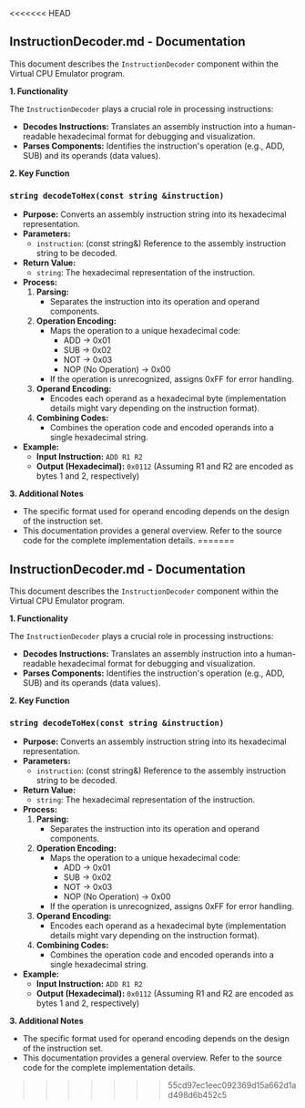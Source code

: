 <<<<<<< HEAD
## InstructionDecoder.md - Documentation

This document describes the `InstructionDecoder` component within the Virtual CPU Emulator program.

**1. Functionality**

The `InstructionDecoder` plays a crucial role in processing instructions:

   * **Decodes Instructions:** Translates an assembly instruction into a human-readable hexadecimal format for debugging and visualization.
   * **Parses Components:** Identifies the instruction's operation (e.g., ADD, SUB) and its operands (data values).

**2. Key Function**

### `string decodeToHex(const string &instruction)`

* **Purpose:** Converts an assembly instruction string into its hexadecimal representation.
* **Parameters:**
   * `instruction`: (const string&) Reference to the assembly instruction string to be decoded.
* **Return Value:**
   * `string`: The hexadecimal representation of the instruction.
* **Process:**
   1. **Parsing:**
      * Separates the instruction into its operation and operand components.
   2. **Operation Encoding:**
      * Maps the operation to a unique hexadecimal code:
         - ADD -> 0x01
         - SUB -> 0x02
         - NOT -> 0x03
         - NOP (No Operation) -> 0x00
      * If the operation is unrecognized, assigns 0xFF for error handling.
   3. **Operand Encoding:**
      * Encodes each operand as a hexadecimal byte (implementation details might vary depending on the instruction format).
   4. **Combining Codes:**
      * Combines the operation code and encoded operands into a single hexadecimal string.
* **Example:**
   * **Input Instruction:** `ADD R1 R2`
   * **Output (Hexadecimal):** `0x0112` (Assuming R1 and R2 are encoded as bytes 1 and 2, respectively)

**3. Additional Notes**

* The specific format used for operand encoding depends on the design of the instruction set.
* This documentation provides a general overview. Refer to the source code for the complete implementation details. 
=======
## InstructionDecoder.md - Documentation

This document describes the `InstructionDecoder` component within the Virtual CPU Emulator program.

**1. Functionality**

The `InstructionDecoder` plays a crucial role in processing instructions:

   * **Decodes Instructions:** Translates an assembly instruction into a human-readable hexadecimal format for debugging and visualization.
   * **Parses Components:** Identifies the instruction's operation (e.g., ADD, SUB) and its operands (data values).

**2. Key Function**

### `string decodeToHex(const string &instruction)`

* **Purpose:** Converts an assembly instruction string into its hexadecimal representation.
* **Parameters:**
   * `instruction`: (const string&) Reference to the assembly instruction string to be decoded.
* **Return Value:**
   * `string`: The hexadecimal representation of the instruction.
* **Process:**
   1. **Parsing:**
      * Separates the instruction into its operation and operand components.
   2. **Operation Encoding:**
      * Maps the operation to a unique hexadecimal code:
         - ADD -> 0x01
         - SUB -> 0x02
         - NOT -> 0x03
         - NOP (No Operation) -> 0x00
      * If the operation is unrecognized, assigns 0xFF for error handling.
   3. **Operand Encoding:**
      * Encodes each operand as a hexadecimal byte (implementation details might vary depending on the instruction format).
   4. **Combining Codes:**
      * Combines the operation code and encoded operands into a single hexadecimal string.
* **Example:**
   * **Input Instruction:** `ADD R1 R2`
   * **Output (Hexadecimal):** `0x0112` (Assuming R1 and R2 are encoded as bytes 1 and 2, respectively)

**3. Additional Notes**

* The specific format used for operand encoding depends on the design of the instruction set.
* This documentation provides a general overview. Refer to the source code for the complete implementation details. 
>>>>>>> 55cd97ec1eec092369d15a662d1ad498d6b452c5

